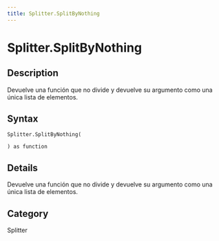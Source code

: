 ```yaml
---
title: Splitter.SplitByNothing
---
```


# Splitter.SplitByNothing


## Description

Devuelve una función que no divide y devuelve su argumento como una única lista de elementos.


## Syntax

```powerquery
Splitter.SplitByNothing(

) as function
```


## Details

Devuelve una función que no divide y devuelve su argumento como una única lista de elementos.



## Category
Splitter
